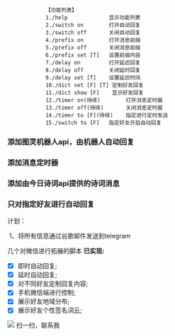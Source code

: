                 【功能列表】
                1./help             显示功能列表
                2./switch on        打开自动回复
                3./switch off       关闭自动回复
                4./prefix on        打开消息前缀
                5./prefix off       关闭消息前缀
                6./prefix set [T]   设置前缀内容
                7./delay on         打开延迟回复
                8./delay off        关闭延时回复
                9./delay set [T]    设置延迟时间
                10./dict set [F] [T] 定制好友回复
                11./dict show [F]    显示好友回复
                12./timer on(待续)        打开消息定时器
                13./timer off(待续)       关闭消息定时器
                14./timer to [F](待续)    指定进行定时发送
                15./switch to [F]   指定好友开启自动回复
### 添加图灵机器人api，由机器人自动回复

### 添加消息定时器

### 添加由今日诗词api提供的诗词消息

### 只对指定好友进行自动回复

计划：

​	1、将所有信息通过谷歌邮件发送到telegram

几个对微信进行拓展的脚本
**已实现:**

- [x] 即时自动回复;
- [x] 延时自动回复;
- [x] 对不同好友定制回复内容; 
- [x] 手机微信端进行控制; 
- [x] 展示好友地域分布; 
- [x] 展示好友个性签名词云; 

![](https://upload-images.jianshu.io/upload_images/5889935-7cd779dd9cfd6fe9.jpg?imageMogr2/auto-orient/strip%7CimageView2/2/w/1240)
扫一扫，联系我
